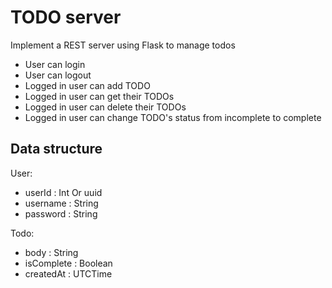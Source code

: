 # TODO server

Implement a REST server using Flask to manage todos

- User can login
- User can logout
- Logged in user can add TODO
- Logged in user can get their TODOs
- Logged in user can delete their TODOs
- Logged in user can change TODO's status from incomplete to complete

## Data structure

User:
- userId : Int Or uuid
- username : String
- password : String

Todo:
- body : String
- isComplete : Boolean
- createdAt : UTCTime